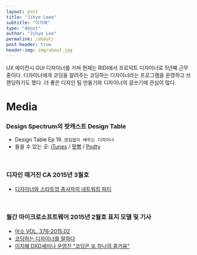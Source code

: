 ```yaml
---
layout: post
title: "Jihye Leee"
subtitle: "이지혜"
type: "About"
author: "Jihye Lee"
permalink: /about/
post-header: true
header-img: img/about.jpg
---
```


UX 에이전시 GUI 디자이너를 거쳐 현재는 RIDI에서 프로덕트 디자이너로 5년째 근무 중이다. 디자이너에게 코딩을 알려주는 코딩하는 디자이너라는 프로그램을 운영하고 브랜딩하기도 했다. 더 좋은 디자인 팀 만들기와 디자이너의 글쓰기에 관심이 많다.

# Media
### Design Spectrum의 팟캐스트 Design Table

- Design Table Ep 19. `끊임없이 배우는 디자이너`
- 들을 수 있는 곳: [iTunes](http://itun.es/kr/i6TOib.c) / [팟빵](http://www.podbbang.com/ch/13590) / [Podty](https://www.podty.me/cast/174282)

<br />

### 디자인 매거진 CA 2015년 3월호

- [디자이너와 스타트업 종사자의 네트워킹 파티](http://cakorea.com/archives/2779)

<br />

### 월간 마이크로소프트웨어 2015년 2월호 표지 모델 및 기사

- [마소 VOL. 376-2015.02](https://www.imaso.co.kr/archives/458)
- [코딩하는 디자이너를 말하다](http://14.49.34.137/?p=3216)
- [이지혜 DXD세미나 운영진 “코딩은 또 하나의 즐거움”](http://14.49.34.137/?p=3207)

<br />